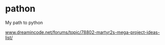 # pathon
My path to python

www.dreamincode.net/forums/topic/78802-martyr2s-mega-project-ideas-list/
